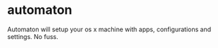 # automaton
Automaton will setup your os x machine with apps, configurations and settings. No fuss. 
